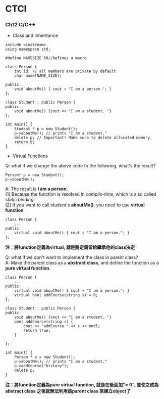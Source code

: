 # CTCI

### Ch12 C/C++

- Class and Inheritance

```
include <iostream>
using namespace std;

#define NAMESIZE 50//Defines a macro

class Person {
	int id; // all members are private by default 
	char name[NAME_SIZE];

public:
	void aboutMe() { cout « "I am a person."; }
};

class Student : public Person { 
public:
	void aboutMe() {cout << "I am a student. "}
};

int main() {
	Student * p = new Student();
	p->aboutMe(); // prints "I am a student."
	delete p; // Important! Make sure to delete allocated memory.
	return 0;
}
```

- Virtual Functions

Q: what if we change the above code to the following, what's the result?
```
Person* p = new Student();
p->aboutMe();
```

A: The result is **I am a person.**  
(1) Because the function is resolved in *compile-time*, which is also called *static binding*.  
(2) If you want to call student's **aboutMe()**, you need to use **virtual function**.  
```
class Person {
	...
public:
	virtual void aboutMe() { cout « "I am a person."; }
};

```

**注：將function定義為virtual, 就是將定義留給繼承他的class決定**

Q: what if we don't want to implement the class in parent class?  
A: Make the parent class as a **abstract class**, and define the function as a **pure virtual function**.  
```
class Person {
	...
public:
	virtual void aboutMe() { cout « "I am a person."; }
	virtual bool addCourse(string s) = 0;
};

class Student : public Person { 
public:
	void aboutMe() {cout << "I am a student. "}
	bool addCourse(string s) {
		cout << "addCourse " << s << endl;
		return true;
	}

};

int main() {
	Person * p = new Student();
	p->aboutMe(); // prints "I am a student."
	p->addCourse("history");
	delete p;
}
```
**注：將function定義為pure virtual function, 就是在後面加"= 0", 並使之成為 **abstract class** 之後就無法利用該parent class 來建立object了**







